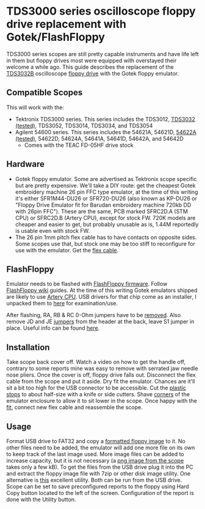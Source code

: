 # TDS3000 series oscilloscope floppy drive replacement with Gotek/FlashFloppy

TDS3000 series scopes are still pretty capable instruments and have life left in them but floppy drives most were equipped with overstayed their welcome a while ago. This guide describes the replacement of the [TDS3032B](/Images/TDS3032B_Before.jpg) oscilloscope [floppy drive](/Images/FloppyDrive.jpg) with the Gotek floppy emulator.

## Compatible Scopes

This will work with the:

- Tektronix TDS3000 series. This series includes the TDS3012, [TDS3032 (tested)][], TDS3052, TDS3014, TDS3034, and TDS3054
- Agilent 54600 series. This series includes the 54621A, 54621D, [54622A (tested)][], 54622D, 54624A, 54641A, 54641D, 54642A, and 54642D
   - Comes with the TEAC FD-05HF drive stock

[TDS3032 (tested)]: https://github.com/andrewpono/TDS3000-Series-Gotek-FlashFloppy/blob/main/Images/TDS3032B_After.jpg
[54622A (tested)]: https://github.com/keirf/FlashFloppy/issues/155#issuecomment-1270752948

## Hardware

  * Gotek floppy emulator. Some are advertised as Tektronix scope specific but are pretty expensive. We'll take a DIY route: get the cheapest Gotek embroidery machine 26 pin FFC type emulator, at the time of this writing it's either SFR1M44-DU26 or SFR720-DU26 (also known as KP-DU26 or "Floppy Drive Emulator fit for Barudan embroidery machine 720kb DD with 26pin FFC"). These are the same, PCB marked SFRC2D.A (STM CPU) or SFRC2D.B (Artery CPU), except for stock FW. 720K models are cheaper and easier to get, but probably unusable as is, 1.44M reportedly is usable even with stock FW.
  * The 26 pin 1mm pitch flex cable has to have contacts on opposite sides. Some scopes use that, but stock one may be too stiff to reconfigure for use with the emulator. Get the [flex cable](https://www.digikey.com/en/products/detail/w%C3%BCrth-elektronik/686726152001/4573371).

## FlashFloppy

Emulator needs to be flashed with [FlashFloppy firmware](https://github.com/keirf/FlashFloppy). Follow [FlashFloppy wiki](https://github.com/keirf/FlashFloppy/wiki) guides. At the time of this writing Gotek emulators shipped are likely to use [Artery CPU](/Images/ArteryChip.jpg). USB drivers for that chip come as an installer, I unpacked them to [here](/ArteryDrivers) for examination/use.

After flashing, RA, RB & RC 0-Ohm jumpers have to be [removed](/Images/PCB_Jumpers.jpg). Also remove JD and JE [jumpers](/Images/Back_Jumpers.jpg) from the header at the back, leave S1 jumper in place. Useful info can be found [here](https://github.com/keirf/FlashFloppy/issues/155).

## Installation

Take scope back cover off. Watch a video on how to get the handle off, contrary to some reports mine was easy to remove with serrated jaw needle nose pliers. Once the cover is off, floppy drive falls out. Disconnect the flex cable from the scope and put it aside. Dry fit the emulator. Chances are it'll sit a bit too high for the USB connector to be accessible. Cut the [plastic stops](/Images/MechMod_Tek.jpg) to about half-size with a knife or side cutters. Shave [corners](/Images/MechMod_Gotek3.jpg) of the emulator enclosure to allow it to sit lower in the scope. Once happy with the [fit](/Images/TDS3032B_After.jpg), connect new flex cable and reassemble the scope. 

## Usage

Format USB drive to FAT32 and copy a [formatted floppy image](1m44_fat12.img) to it. No other files need to be added, the emulator will add one more file on its own to keep track of the last image used. More image files can be added to increase capacity, but it is not necessary (a [png image from the scope](/Images/TEK00001.PNG) takes only a few kB). To get the files from the USB drive plug it into the PC and extract the floppy image file with 7zip or other disk image utility. One alternative is [this](http://www.fysnet.net/ultimate/index.htm) excellent utility. Both can be run from the USB drive. Scope can be set to save preconfigured reports to the floppy using Hard Copy button located to the left of the screen. Configuration of the report is done with the Utility button.
